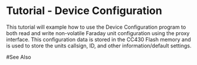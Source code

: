 
# Tutorial - Device Configuration

This tutorial will example how to use the Device Configuration program to both read and write non-volatile Faraday unit configuration using the proxy interface. This configuration data is stored in the CC430 Flash memory and is used to store the units callsign, ID, and other information/default settings.



#See Also



